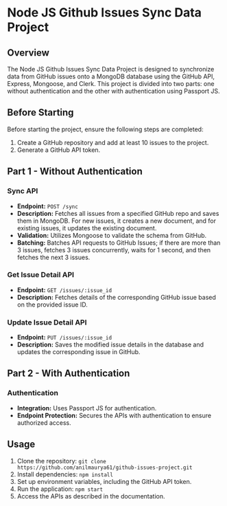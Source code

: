 # Node JS Github Issues Sync Data Project

## Overview
The Node JS Github Issues Sync Data Project is designed to synchronize data from GitHub issues onto a MongoDB database using the GitHub API, Express, Mongoose, and Clerk. This project is divided into two parts: one without authentication and the other with authentication using Passport JS.

## Before Starting
Before starting the project, ensure the following steps are completed:

1. Create a GitHub repository and add at least 10 issues to the project.
2. Generate a GitHub API token.

## Part 1 - Without Authentication

### Sync API
- **Endpoint:** `POST /sync`
- **Description:** Fetches all issues from a specified GitHub repo and saves them in MongoDB. For new issues, it creates a new document, and for existing issues, it updates the existing document.
- **Validation:** Utilizes Mongoose to validate the schema from GitHub.
- **Batching:** Batches API requests to GitHub Issues; if there are more than 3 issues, fetches 3 issues concurrently, waits for 1 second, and then fetches the next 3 issues.

### Get Issue Detail API
- **Endpoint:** `GET /issues/:issue_id`
- **Description:** Fetches details of the corresponding GitHub issue based on the provided issue ID.

### Update Issue Detail API
- **Endpoint:** `PUT /issues/:issue_id`
- **Description:** Saves the modified issue details in the database and updates the corresponding issue in GitHub.

## Part 2 - With Authentication

### Authentication
- **Integration:** Uses Passport JS for authentication.
- **Endpoint Protection:** Secures the APIs with authentication to ensure authorized access.

## Usage

1. Clone the repository: `git clone https://github.com/anilmaurya61/github-issues-project.git`
2. Install dependencies: `npm install`
3. Set up environment variables, including the GitHub API token.
4. Run the application: `npm start`
5. Access the APIs as described in the documentation.

